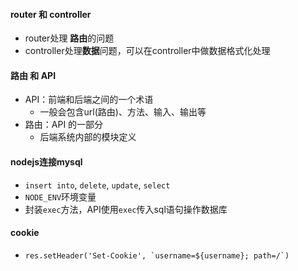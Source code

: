 #### router 和 controller
- router处理 **路由**的问题
- controller处理**数据**问题，可以在controller中做数据格式化处理

#### 路由 和 API
- API：前端和后端之间的一个术语
    - 一般会包含url(路由)、方法、输入、输出等
- 路由：API 的一部分
    - 后端系统内部的模块定义

#### nodejs连接mysql
- `insert into`, `delete`, `update`, `select`
- `NODE_ENV`环境变量
- 封装`exec`方法，API使用`exec`传入sql语句操作数据库

#### cookie
- ```res.setHeader('Set-Cookie', `username=${username}; path=/`)```
